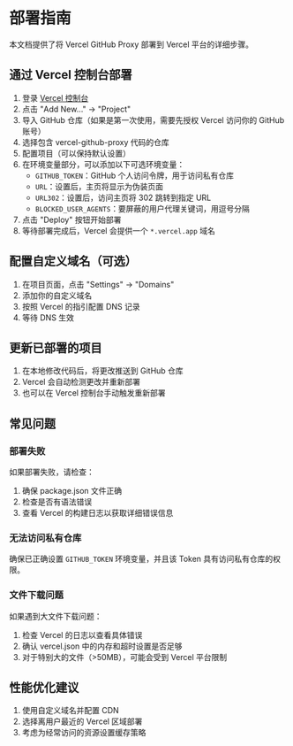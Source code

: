 # 部署指南

本文档提供了将 Vercel GitHub Proxy 部署到 Vercel 平台的详细步骤。

## 通过 Vercel 控制台部署

1. 登录 [Vercel 控制台](https://vercel.com/dashboard)
2. 点击 "Add New..." -> "Project"
3. 导入 GitHub 仓库（如果是第一次使用，需要先授权 Vercel 访问你的 GitHub 账号）
4. 选择包含 vercel-github-proxy 代码的仓库
5. 配置项目（可以保持默认设置）
6. 在环境变量部分，可以添加以下可选环境变量：
   - `GITHUB_TOKEN`：GitHub 个人访问令牌，用于访问私有仓库
   - `URL`：设置后，主页将显示为伪装页面
   - `URL302`：设置后，访问主页将 302 跳转到指定 URL
   - `BLOCKED_USER_AGENTS`：要屏蔽的用户代理关键词，用逗号分隔
7. 点击 "Deploy" 按钮开始部署
8. 等待部署完成后，Vercel 会提供一个 `*.vercel.app` 域名

## 配置自定义域名（可选）

1. 在项目页面，点击 "Settings" -> "Domains"
2. 添加你的自定义域名
3. 按照 Vercel 的指引配置 DNS 记录
4. 等待 DNS 生效

## 更新已部署的项目

1. 在本地修改代码后，将更改推送到 GitHub 仓库
2. Vercel 会自动检测更改并重新部署
3. 也可以在 Vercel 控制台手动触发重新部署

## 常见问题

### 部署失败

如果部署失败，请检查：
1. 确保 package.json 文件正确
2. 检查是否有语法错误
3. 查看 Vercel 的构建日志以获取详细错误信息

### 无法访问私有仓库

确保已正确设置 `GITHUB_TOKEN` 环境变量，并且该 Token 具有访问私有仓库的权限。

### 文件下载问题

如果遇到大文件下载问题：
1. 检查 Vercel 的日志以查看具体错误
2. 确认 vercel.json 中的内存和超时设置是否足够
3. 对于特别大的文件（>50MB），可能会受到 Vercel 平台限制

## 性能优化建议

1. 使用自定义域名并配置 CDN
2. 选择离用户最近的 Vercel 区域部署
3. 考虑为经常访问的资源设置缓存策略 